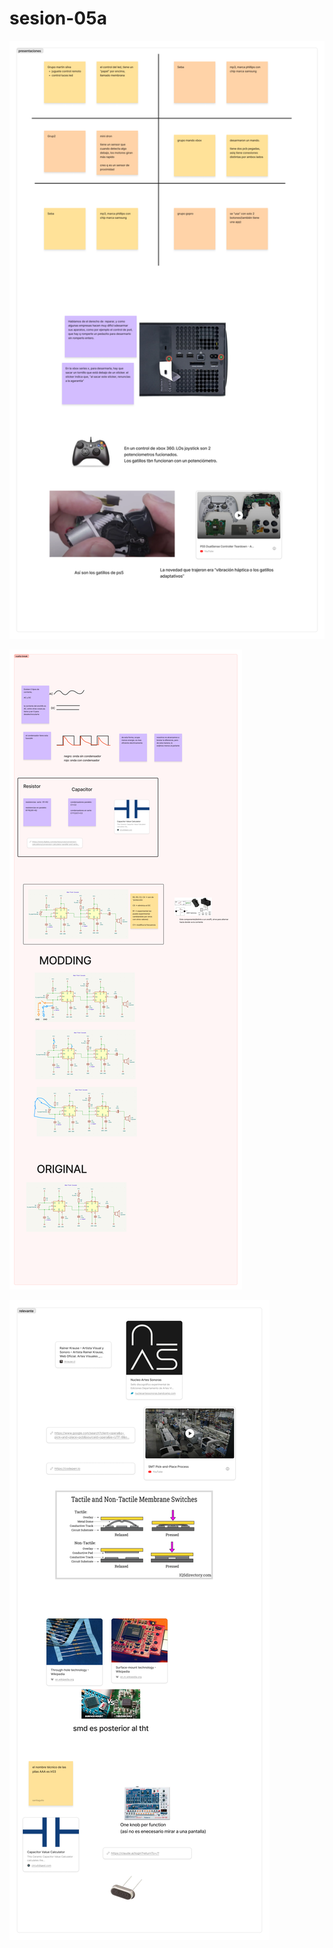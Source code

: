 # sesion-05a

![Apuntes figma parte 1](tme-05a-presentaciones.png)

![Apuntes figma parte 1](tme-05a-apunte.png)

![Apuntes figma parte 1](tme-05a-relevante.png)
